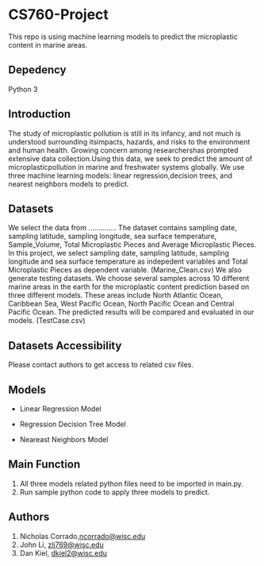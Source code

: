 # CS760-Project
This repo is using machine learning models to predict the microplastic content in marine areas.

## Depedency

Python 3

## Introduction

The study of microplastic pollution is still in its infancy, and not much is understood surrounding itsimpacts, hazards, and risks to the environment and human health.  Growing concern among researchershas prompted extensive data collection.Using this data, we seek to predict the amount of microplasticpollution in marine and freshwater systems globally.  We use three machine learning models: linear regression,decision trees, and nearest neighbors models to predict.


## Datasets
We select the data from ..............  The dataset contains sampling date, sampling latitude, sampling longitude, sea surface temperature, Sample_Volume, Total Microplastic Pieces and Average Microplastic Pieces.  In this project, we select sampling date, sampling latitude, sampling longitude and sea surface temperature as indepedent variables and Total Microplastic Pieces as dependent variable. (Marine_Clean.csv)
We also generate testing datasets. We choose several samples across 10 different marine areas in the earth for the microplastic content prediction based on three different models. These areas include North Atlantic Ocean, Caribbean Sea, West Pacific Ocean, North Pacific Ocean and Central Pacific Ocean. The predicted results will be compared and evaluated in our models. (TestCase.csv)

## Datasets Accessibility
Please contact authors to get access to related csv files.

## Models

*  Linear Regression Model

*  Regression Decision Tree Model

*  Neareast Neighbors Model

## Main Function
1. All three models related python files need to be imported in main.py.
2. Run sample python code to apply three models to predict.

## Authors
1. Nicholas Corrado,ncorrado@wisc.edu 
2. John Li, zli769@wisc.edu
3. Dan Kiel, dkiel2@wisc.edu
